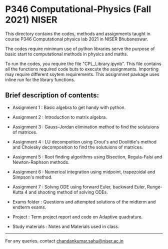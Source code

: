 # P346 Computational-Physics (Fall 2021) NISER
This directory contains the codes, methods and assignments taught in course P346 Computational physics lab 2021 in NISER Bhubaneswar.

The codes require minimum use of python libraries serve the purpose of basic start to computational methods in physics and maths.

To run the codes, you require the file "CPL_Library.ipynb". This file contains all the functions required code buts to execute the assignmants.
Importing may require different ssytem requirements. This assignmnet pavkage uses inline run for the library functions.


## Brief description of contents:
  * Assignment 1 : Basic algebra to get handy with python.
  
  * Assignment 2 : Introduction to matrix algebra.
  
  * Assignment 3 : Gauss-Jordan elimination method to find the solutuions of matrices.
  
  * Assignment 4 : LU decompoition using Crout's and Doolittle's method and Cholesky decomposition to find the solutuions of matrices. 
  
  * Assignment 5 : Root finding algorithms using Bisection, Regula-Falsi and Newton-Raphson methods.
  
  * Assignment 6 : Numerical integration using midpoint, trapezoidal and Simpson's method.
  
  * Assignment 7 : Solvng ODE using forward Euler, backward Euler, Runge-Kutta 4 and shooting method of solving ODEs.

  * Exams folder : Questions and attempted solutions of the midterm and endterm exams.

  * Project : Term project report and code on Adaptive quadrature.

  * Study materials : Notes and Materials used in class.

-------------------------------------------------------
For any queries, contact chandankumar.sahu@niser.ac.in
